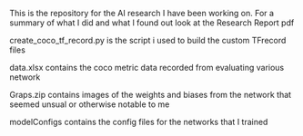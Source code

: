 This is the repository for the AI research I have been working on. For a summary of what I did and what I found out look at the Research Report pdf

create_coco_tf_record.py is the script i used to build the custom TFrecord files

data.xlsx contains the coco metric data recorded from evaluating various network

Graps.zip contains images of the weights and biases from the network that seemed unsual or otherwise notable to me

modelConfigs contains the config files for the networks that I trained
